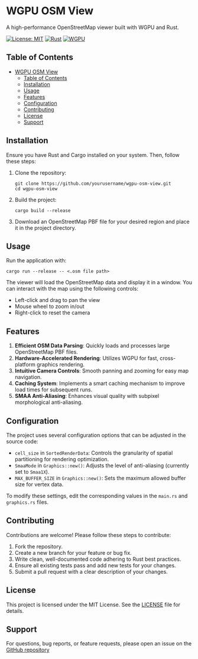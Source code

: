 # WGPU OSM View

A high-performance OpenStreetMap viewer built with WGPU and Rust.

[![License: MIT](https://img.shields.io/badge/License-MIT-yellow.svg)](https://opensource.org/licenses/MIT)
[![Rust](https://img.shields.io/badge/Rust-1.55+-orange.svg)](https://www.rust-lang.org)
[![WGPU](https://img.shields.io/badge/WGPU-0.12+-blue.svg)](https://wgpu.rs)

## Table of Contents

- [WGPU OSM View](#wgpu-osm-view)
  - [Table of Contents](#table-of-contents)
  - [Installation](#installation)
  - [Usage](#usage)
  - [Features](#features)
  - [Configuration](#configuration)
  - [Contributing](#contributing)
  - [License](#license)
  - [Support](#support)

## Installation

Ensure you have Rust and Cargo installed on your system. Then, follow these steps:

1. Clone the repository:
   ```
   git clone https://github.com/yourusername/wgpu-osm-view.git
   cd wgpu-osm-view
   ```

2. Build the project:
   ```
   cargo build --release
   ```

3. Download an OpenStreetMap PBF file for your desired region and place it in the project directory.

## Usage

Run the application with:

```
cargo run --release -- <.osm file path>
```

The viewer will load the OpenStreetMap data and display it in a window. You can interact with the map using the following controls:

- Left-click and drag to pan the view
- Mouse wheel to zoom in/out
- Right-click to reset the camera

## Features

1. **Efficient OSM Data Parsing**: Quickly loads and processes large OpenStreetMap PBF files.
2. **Hardware-Accelerated Rendering**: Utilizes WGPU for fast, cross-platform graphics rendering.
3. **Intuitive Camera Controls**: Smooth panning and zooming for easy map navigation.
4. **Caching System**: Implements a smart caching mechanism to improve load times for subsequent runs.
5. **SMAA Anti-Aliasing**: Enhances visual quality with subpixel morphological anti-aliasing.

## Configuration

The project uses several configuration options that can be adjusted in the source code:

- `cell_size` in `SortedRenderData`: Controls the granularity of spatial partitioning for rendering optimization.
- `SmaaMode` in `Graphics::new()`: Adjusts the level of anti-aliasing (currently set to `Smaa1X`).
- `MAX_BUFFER_SIZE` in `Graphics::new()`: Sets the maximum allowed buffer size for vertex data.

To modify these settings, edit the corresponding values in the `main.rs` and `graphics.rs` files.

## Contributing

Contributions are welcome! Please follow these steps to contribute:

1. Fork the repository.
2. Create a new branch for your feature or bug fix.
3. Write clean, well-documented code adhering to Rust best practices.
4. Ensure all existing tests pass and add new tests for your changes.
5. Submit a pull request with a clear description of your changes.

## License

This project is licensed under the MIT License. See the [LICENSE](LICENSE) file for details.

## Support

For questions, bug reports, or feature requests, please open an issue on the [GitHub repository](something)